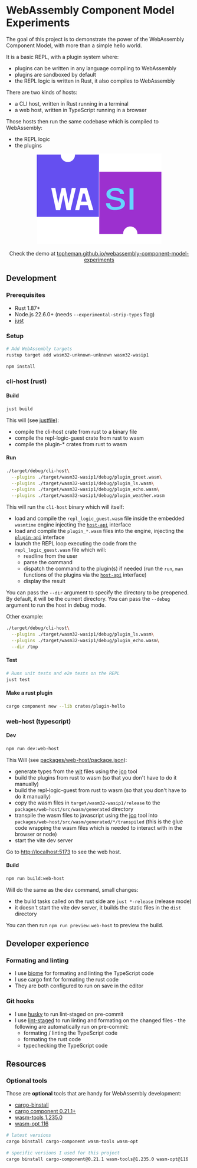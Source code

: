 # WebAssembly Component Model Experiments

The goal of this project is to demonstrate the power of the WebAssembly Component Model, with more than a simple hello world.

It is a basic REPL, with a plugin system where:

- plugins can be written in any language compiling to WebAssembly
- plugins are sandboxed by default
- the REPL logic is written in Rust, it also compiles to WebAssembly

There are two kinds of hosts:

- a CLI host, written in Rust running in a terminal
- a web host, written in TypeScript running in a browser

Those hosts then run the same codebase which is compiled to WebAssembly:

- the REPL logic
- the plugins

<p align="center"><a href="https://topheman.github.io/webassembly-component-model-experiments/"><img src="./packages/web-host/public/wasi.png" alt="Demo" /></a></p>
<p align="center">
  Check the demo at <a href="https://topheman.github.io/webassembly-component-model-experiments/">topheman.github.io/webassembly-component-model-experiments</a>
</p>

## Development

### Prerequisites

- Rust 1.87+
- Node.js 22.6.0+ (needs `--experimental-strip-types` flag)
- [just](https://github.com/casey/just?tab=readme-ov-file#installation)

### Setup

```bash
# Add WebAssembly targets
rustup target add wasm32-unknown-unknown wasm32-wasip1
```

```bash
npm install
```

### cli-host (rust)

#### Build

```bash
just build
```

This will (see [justfile](./justfile)):

- compile the cli-host crate from rust to a binary file
- compile the repl-logic-guest crate from rust to wasm
- compile the plugin-* crates from rust to wasm

#### Run

```bash
./target/debug/cli-host\
  --plugins ./target/wasm32-wasip1/debug/plugin_greet.wasm\
  --plugins ./target/wasm32-wasip1/debug/plugin_ls.wasm\
  --plugins ./target/wasm32-wasip1/debug/plugin_echo.wasm\
  --plugins ./target/wasm32-wasip1/debug/plugin_weather.wasm
```

This will run the `cli-host` binary which will itself:

- load and compile the `repl_logic_guest.wasm` file inside the embedded `wasmtime` engine injecting the [`host-api`](./wit/host-api.wit) interface
- load and compile the `plugin_*.wasm` files into the engine, injecting the [`plugin-api`](./wit/plugin-api.wit) interface
- launch the REPL loop executing the code from the `repl_logic_guest.wasm` file which will:
  - readline from the user
  - parse the command
  - dispatch the command to the plugin(s) if needed (run the `run`, `man` functions of the plugins via the [`host-api`](./wit/host-api.wit) interface)
  - display the result

You can pass the `--dir` argument to specify the directory to be preopened. By default, it will be the current directory.
You can pass the `--debug` argument to run the host in debug mode.

Other example:

```bash
./target/debug/cli-host\
  --plugins ./target/wasm32-wasip1/debug/plugin_ls.wasm\
  --plugins ./target/wasm32-wasip1/debug/plugin_echo.wasm\
  --dir /tmp
```

#### Test

```bash
# Runs unit tests and e2e tests on the REPL
just test
```

#### Make a rust plugin

```bash
cargo component new --lib crates/plugin-hello
```

### web-host (typescript)

#### Dev

```bash
npm run dev:web-host
```

This Will (see [packages/web-host/package.json](./packages/web-host/package.json)):

- generate types from the [wit](./wit) files using the [jco](https://github.com/bytecodealliance/jco) tool
- build the plugins from rust to wasm (so that you don't have to do it manually)
- build the repl-logic-guest from rust to wasm (so that you don't have to do it manually)
- copy the wasm files in `target/wasm32-wasip1/release` to the `packages/web-host/src/wasm/generated` directory
- transpile the wasm files to javascript using the [jco](https://github.com/bytecodealliance/jco) tool into `packages/web-host/src/wasm/generated/*/transpiled` (this is the glue code wrapping the wasm files which is needed to interact with in the browser or node)
- start the vite dev server

Go to [http://localhost:5173](http://localhost:5173) to see the web host.

#### Build

```bash
npm run build:web-host
```

Will do the same as the dev command, small changes:

- the build tasks called on the rust side are `just *-release` (release mode)
- it doesn't start the vite dev server, it builds the static files in the `dist` directory

You can then run `npm run preview:web-host` to preview the build.

## Developer experience

### Formating and linting

- I use [biome](https://biomejs.dev/) for formating and linting the TypeScript code
- I use cargo fmt for formating the rust code
- They are both configured to run on save in the editor

### Git hooks

- I use [husky](https://github.com/typicode/husky) to run lint-staged on pre-commit
- I use [lint-staged](https://github.com/okonet/lint-staged) to run linting and formating on the changed files - the following are automatically run on pre-commit:
  - formating / linting the TypeScript code
  - formating the rust code
  - typechecking the TypeScript code

## Resources

### Optional tools

Those are **optional** tools that are handy for WebAssembly development:

- [cargo-binstall](https://github.com/cargo-bins/cargo-binstall?tab=readme-ov-file#installation)
- [cargo component 0.21.1+](https://github.com/bytecodealliance/cargo-component?tab=readme-ov-file#installation)
- [wasm-tools 1.235.0](https://github.com/bytecodealliance/wasm-tools?tab=readme-ov-file#installation)
- [wasm-opt 116](https://github.com/WebAssembly/binaryen?tab=readme-ov-file#installation)

```bash
# latest versions
cargo binstall cargo-component wasm-tools wasm-opt
```

```bash
# specific versions I used for this project
cargo binstall cargo-component@0.21.1 wasm-tools@1.235.0 wasm-opt@116
```
